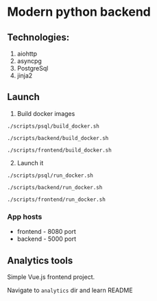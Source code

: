 # Modern python backend

## Technologies:
1) aiohttp
2) asyncpg
3) PostgreSql
4) jinja2

## Launch

1) Build docker images
```shell
./scripts/psql/build_docker.sh
```
```shell
./scripts/backend/build_docker.sh
```
```shell
./scripts/frontend/build_docker.sh
```
2) Launch it
```shell
./scripts/psql/run_docker.sh
```
```shell
./scripts/backend/run_docker.sh
```
```shell
./scripts/frontend/run_docker.sh
```

### App hosts
- frontend - 8080 port
- backend - 5000 port

## Analytics tools
Simple Vue.js frontend project.

Navigate to ```analytics``` dir and learn README
